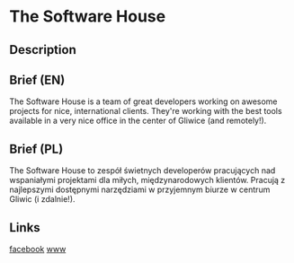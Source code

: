 The Software House
==================


Description
-----------


Brief (EN)
----------
The Software House is a team of great developers working on awesome projects for nice, international clients. They're working with the best tools available in a very nice office in the center of Gliwice (and remotely!).


Brief (PL)
----------
The Software House to zespół świetnych developerów pracujących nad wspaniałymi projektami dla miłych, międzynarodowych klientów. Pracują z najlepszymi dostępnymi narzędziami w przyjemnym biurze w centrum Gliwic (i zdalnie!).


Links
-----
[facebook](https://www.facebook.com/TheSoftwareHousePL)
[www](http://www.thesoftwarehouse.pl/en)
